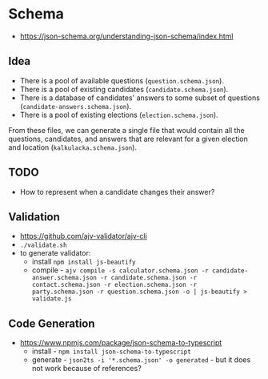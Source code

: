 # Schema

- https://json-schema.org/understanding-json-schema/index.html

## Idea

- There is a pool of available questions (`question.schema.json`).
- There is a pool of existing candidates (`candidate.schema.json`).
- There is a database of candidates' answers to some subset of questions (`candidate-answers.schema.json`).
- There is a pool of existing elections (`election.schema.json`).

From these files, we can generate a single file that would contain all the questions, candidates, and answers that are relevant for a given election and location (`kalkulacka.schema.json`).

## TODO

- How to represent when a candidate changes their answer?

## Validation

- https://github.com/ajv-validator/ajv-cli
- `./validate.sh`
- to generate validator:
  - install `npm install js-beautify`
  - compile - `ajv compile -s calculator.schema.json -r candidate-answer.schema.json -r candidate.schema.json -r contact.schema.json -r election.schema.json -r party.schema.json -r question.schema.json -o | js-beautify > validate.js`

## Code Generation

- https://www.npmjs.com/package/json-schema-to-typescript
  - install - `npm install json-schema-to-typescript`
  - generate - `json2ts -i '*.schema.json' -o generated` - but it does not work because of references?
